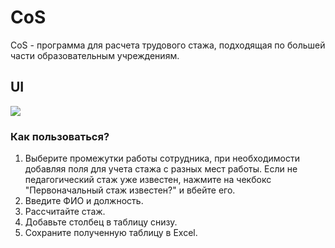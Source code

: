 # CoS
CoS - программа для расчета трудового стажа, подходящая по большей части образовательным учреждениям.
## UI
<img src="https://github.com/M0doku/CoS/assets/88943677/2de19e1a-e90b-4b09-8398-f0846df479c7"/>


###  Как пользоваться?

1. Выберите промежутки работы сотрудника, при необходимости добавляя поля для учета стажа с разных мест работы. Если не педагогический стаж уже известен, нажмите на чекбокс "Первоначальный стаж известен?" и вбейте его.
2. Введите ФИО и должность.
3. Рассчитайте стаж.
4. Добавьте столбец в таблицу снизу.
5. Сохраните полученную таблицу в Excel.
